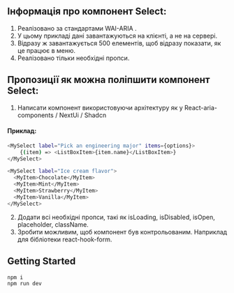 ## Інформація про компонент Select:

1. Реалізовано за стандартами WAI-ARIA .
2. У цьому прикладі дані завантажуються на клієнті, а не на сервері.
3. Відразу ж завантажується 500 елементів, щоб відразу показати, як це працює в меню.
4. Реалізовано тільки необхідні пропси.

## Пропозиції як можна поліпшити компонент Select:
1. Написати компонент використовуючи архітектуру як у React-aria-components / NextUi / Shadcn
#### Приклад:
```bash
<MySelect label="Pick an engineering major" items={options}>
    {(item) => <ListBoxItem>{item.name}</ListBoxItem>}
</MySelect>

<MySelect label="Ice cream flavor">
  <MyItem>Chocolate</MyItem>
  <MyItem>Mint</MyItem>
  <MyItem>Strawberry</MyItem>
  <MyItem>Vanilla</MyItem>
</MySelect>
```
2. Додати всі необхідні пропси, такі як isLoading, isDisabled, isOpen, placeholder, className.
3. Зробити можливим, щоб компонент був контрольованим. Наприклад для бібліотеки react-hook-form.


## Getting Started
```bash
npm i
npm run dev
```